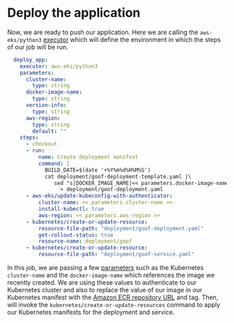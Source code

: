 # Deploy the application

Now, we are ready to push our application. Here we are calling the `aws-eks/python3` [executor](https://circleci.com/docs/2.0/configuration-reference/#executors-requires-version-21) which will define the environment in which the steps of our job will be run.

```yaml
  deploy_app:
    executor: aws-eks/python3
    parameters:
      cluster-name:
        type: string
      docker-image-name:
        type: string
      version-info:
        type: string
      aws-region:
        type: string
        default: ""
    steps:
      - checkout
      - run:
          name: Create deployment manifest
          command: |
            BUILD_DATE=$(date '+%Y%m%d%H%M%S')
            cat deployment/goof-deployment-template.yaml |\
               sed "s|DOCKER_IMAGE_NAME|<< parameters.docker-image-name >>|g"\
                 > deployment/goof-deployment.yaml
      - aws-eks/update-kubeconfig-with-authenticator:
          cluster-name: << parameters.cluster-name >>
          install-kubectl: true
          aws-region: << parameters.aws-region >>
      - kubernetes/create-or-update-resource:
          resource-file-path: "deployment/goof-deployment.yaml"
          get-rollout-status: true
          resource-name: deployment/goof
      - kubernetes/create-or-update-resource:
          resource-file-path: "deployment/goof-service.yaml"
```

In this job, we are passing a few [parameters](https://circleci.com/docs/2.0/configuration-reference/#parameters-requires-version-21) such as the Kubernetes `cluster-name` and the `docker-image-name` which references the image we recently created. We are using these values to authenticate to our Kubernetes cluster and also to replace the value of our image in our Kubernetes manifest with the [Amazon ECR repository URL](https://docs.aws.amazon.com/AmazonECR/latest/userguide/docker-pull-ecr-image.html) and tag. Then, will invoke the `kubernetes/create-or-update-resources` command to apply our Kubernetes manifests for the deployment and service.

